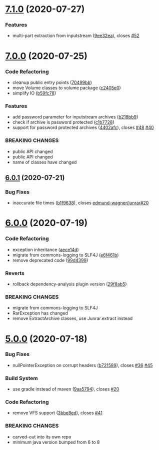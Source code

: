 # [7.1.0](https://github.com/junrar/junrar/compare/v7.0.0...v7.1.0) (2020-07-27)


### Features

* multi-part extraction from inputstream ([9ee32ea](https://github.com/junrar/junrar/commit/9ee32eafc12436b625c020ac96cd2a4e091af972)), closes [#52](https://github.com/junrar/junrar/issues/52)

# [7.0.0](https://github.com/junrar/junrar/compare/v6.0.1...v7.0.0) (2020-07-25)


### Code Refactoring

* cleanup public entry points ([70499bb](https://github.com/junrar/junrar/commit/70499bb89442098048af183ab3ca77fca0fd92da))
* move Volume classes to volume package ([c2405e0](https://github.com/junrar/junrar/commit/c2405e04e1dbeb06b01dff419189105321d243e5))
* simplify IO ([b59fc78](https://github.com/junrar/junrar/commit/b59fc78f10f9b650d73ad72a60e139adb4dff09e))


### Features

* add password parameter for inputstream archives ([b218bb9](https://github.com/junrar/junrar/commit/b218bb973ae2ddbb59cae7ba7558b7accab70091))
* check if archive is password protected ([c1b7728](https://github.com/junrar/junrar/commit/c1b77289ccfcf36061513ae419cf1770b76c0d57))
* support for password protected archives ([4402afc](https://github.com/junrar/junrar/commit/4402afc0c5a6a53e8dc10956b902f2fe0e960c7e)), closes [#48](https://github.com/junrar/junrar/issues/48) [#40](https://github.com/junrar/junrar/issues/40)


### BREAKING CHANGES

* public API changed
* public API changed
* name of classes have changed

## [6.0.1](https://github.com/junrar/junrar/compare/v6.0.0...v6.0.1) (2020-07-21)


### Bug Fixes

* inaccurate file times ([b1f9638](https://github.com/junrar/junrar/commit/b1f96385ff1738c1488b26968f71413f2a5085d4)), closes [edmund-wagner/junrar#20](https://github.com/edmund-wagner/junrar/issues/20)

# [6.0.0](https://github.com/junrar/junrar/compare/v5.0.0...v6.0.0) (2020-07-19)


### Code Refactoring

* exception inheritance ([aece14d](https://github.com/junrar/junrar/commit/aece14d42ec402e40f6600cbdb576b717a4220bc))
* migrate from commons-logging to SLF4J ([e6f461b](https://github.com/junrar/junrar/commit/e6f461b60875e582ac54ee4b8b3a23744d5d97c0))
* remove deprecated code ([99d4399](https://github.com/junrar/junrar/commit/99d43991023ca8d510663f9816a88c7796f7b210))


### Reverts

* rollback dependency-analysis plugin version ([29f8ab5](https://github.com/junrar/junrar/commit/29f8ab5ac250666823324e7b3ded5f1461b8290d))


### BREAKING CHANGES

* migrate from commons-logging to SLF4J
* RarException has changed
* remove ExtractArchive classes, use Junrar.extract instead

# [5.0.0](https://github.com/junrar/junrar/compare/v4.0.0...v5.0.0) (2020-07-18)


### Bug Fixes

* nullPointerException on corrupt headers ([b721589](https://github.com/junrar/junrar/commit/b721589640bdbf142b5e2daebe5fc0d5c8fab388)), closes [#36](https://github.com/junrar/junrar/issues/36) [#45](https://github.com/junrar/junrar/issues/45)


### Build System

* use gradle instead of maven ([9aa5794](https://github.com/junrar/junrar/commit/9aa579434ed50ee4150c696ba359ac7fa3cb557f)), closes [#20](https://github.com/junrar/junrar/issues/20)


### Code Refactoring

* remove VFS support ([3bbe8ed](https://github.com/junrar/junrar/commit/3bbe8eda39fb7d289bfacfda97169de035112416)), closes [#41](https://github.com/junrar/junrar/issues/41)


### BREAKING CHANGES

* carved-out into its own repo
* minimum java version bumped from 6 to 8
